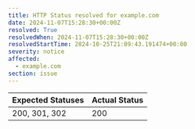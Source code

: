 ```yaml
---
title: HTTP Status resolved for example.com
date: 2024-11-07T15:28:30+00:00Z
resolved: True
resolvedWhen: 2024-11-07T15:28:30+00:00Z
resolvedStartTime: 2024-10-25T21:09:43.191474+00:00
severity: notice
affected:
  - example.com
section: issue
---
```


| Expected Statuses | Actual Status  |
|-------------------|----------------|
| 200, 301, 302 | 200 |
